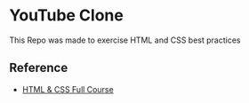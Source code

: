 # YouTube Clone

This Repo was made to exercise HTML and CSS best practices
 
## Reference  
* [HTML & CSS Full Course](https://www.youtube.com/watch?v=G3e-cpL7ofc&t=1044s)